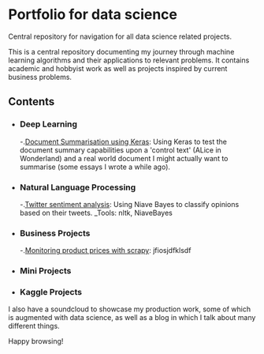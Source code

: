 # Portfolio for data science
Central repository for navigation for all data science related projects.

This is a central repository documenting my journey through machine learning algorithms and their applications to relevant problems. It contains academic and hobbyist work as well as projects inspired by current business problems.

## Contents
- ### Deep Learning 

    -.[Document Summarisation using Keras](https://github.com/MrFlygerian/NLP-Document-Summary): Using Keras to test the document summary capabilities upon a 'control text' (ALice in Wonderland) and a real world document I might actually want to summarise (some essays I wrote a while ago).
    
- ### Natural Language Processing
     -.[Twitter sentiment analysis](https://github.com/MrFlygerian/TwitterSentimentAnalysis): Using Niave Bayes to classify opinions based on their tweets.
_Tools: nltk, NiaveBayes             

     
- ### Business Projects
     -.[Monitoring product prices with scrapy](https://github.com/MrFlygerian/PriceTracker): jfiosjdfklsdf


- ### Mini Projects


- ### Kaggle Projects




I also have a soundcloud to showcase my production work, some of which is augmented with data science, as well as a blog in which I talk about many different things. 

Happy browsing!
